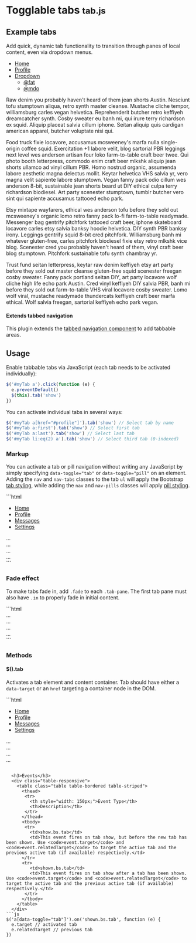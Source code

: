 
  <h1 id="tabs" class="page-header">Togglable tabs <small>tab.js</small></h1>

  <h2 id="tabs-examples">Example tabs</h2>
  <p>Add quick, dynamic tab functionality to transition through panes of local content, even via dropdown menus.</p>
  <div class="bs-example bs-example-tabs">
    <ul id="myTab" class="nav nav-tabs" role="tablist">
      <li class="active"><a href="#home" role="tab" data-toggle="tab">Home</a></li>
      <li><a href="#profile" role="tab" data-toggle="tab">Profile</a></li>
      <li class="dropdown">
        <a href="#" id="myTabDrop1" class="dropdown-toggle" data-toggle="dropdown">Dropdown <span class="caret"></span></a>
        <ul class="dropdown-menu" role="menu" aria-labelledby="myTabDrop1">
          <li><a href="#dropdown1" tabindex="-1" role="tab" data-toggle="tab">@fat</a></li>
          <li><a href="#dropdown2" tabindex="-1" role="tab" data-toggle="tab">@mdo</a></li>
        </ul>
      </li>
    </ul>
    <div id="myTabContent" class="tab-content">
      <div class="tab-pane fade in active" id="home">
        <p>Raw denim you probably haven't heard of them jean shorts Austin. Nesciunt tofu stumptown aliqua, retro synth master cleanse. Mustache cliche tempor, williamsburg carles vegan helvetica. Reprehenderit butcher retro keffiyeh dreamcatcher synth. Cosby sweater eu banh mi, qui irure terry richardson ex squid. Aliquip placeat salvia cillum iphone. Seitan aliquip quis cardigan american apparel, butcher voluptate nisi qui.</p>
      </div>
      <div class="tab-pane fade" id="profile">
        <p>Food truck fixie locavore, accusamus mcsweeney's marfa nulla single-origin coffee squid. Exercitation +1 labore velit, blog sartorial PBR leggings next level wes anderson artisan four loko farm-to-table craft beer twee. Qui photo booth letterpress, commodo enim craft beer mlkshk aliquip jean shorts ullamco ad vinyl cillum PBR. Homo nostrud organic, assumenda labore aesthetic magna delectus mollit. Keytar helvetica VHS salvia yr, vero magna velit sapiente labore stumptown. Vegan fanny pack odio cillum wes anderson 8-bit, sustainable jean shorts beard ut DIY ethical culpa terry richardson biodiesel. Art party scenester stumptown, tumblr butcher vero sint qui sapiente accusamus tattooed echo park.</p>
      </div>
      <div class="tab-pane fade" id="dropdown1">
        <p>Etsy mixtape wayfarers, ethical wes anderson tofu before they sold out mcsweeney's organic lomo retro fanny pack lo-fi farm-to-table readymade. Messenger bag gentrify pitchfork tattooed craft beer, iphone skateboard locavore carles etsy salvia banksy hoodie helvetica. DIY synth PBR banksy irony. Leggings gentrify squid 8-bit cred pitchfork. Williamsburg banh mi whatever gluten-free, carles pitchfork biodiesel fixie etsy retro mlkshk vice blog. Scenester cred you probably haven't heard of them, vinyl craft beer blog stumptown. Pitchfork sustainable tofu synth chambray yr.</p>
      </div>
      <div class="tab-pane fade" id="dropdown2">
        <p>Trust fund seitan letterpress, keytar raw denim keffiyeh etsy art party before they sold out master cleanse gluten-free squid scenester freegan cosby sweater. Fanny pack portland seitan DIY, art party locavore wolf cliche high life echo park Austin. Cred vinyl keffiyeh DIY salvia PBR, banh mi before they sold out farm-to-table VHS viral locavore cosby sweater. Lomo wolf viral, mustache readymade thundercats keffiyeh craft beer marfa ethical. Wolf salvia freegan, sartorial keffiyeh echo park vegan.</p>
      </div>
    </div>
  </div>

  <div class="bs-callout bs-callout-info">
    <h4>Extends tabbed navigation</h4>
    <p>This plugin extends the <a href="../components/#nav-tabs">tabbed navigation component</a> to add tabbable areas.</p>
  </div>


  <h2 id="tabs-usage">Usage</h2>
  <p>Enable tabbable tabs via JavaScript (each tab needs to be activated individually):</p>

```js
$('#myTab a').click(function (e) {
  e.preventDefault()
  $(this).tab('show')
})
```

  <p>You can activate individual tabs in several ways:</p>

```js
$('#myTab a[href="#profile"]').tab('show') // Select tab by name
$('#myTab a:first').tab('show') // Select first tab
$('#myTab a:last').tab('show') // Select last tab
$('#myTab li:eq(2) a').tab('show') // Select third tab (0-indexed)
```

  <h3>Markup</h3>
  <p>You can activate a tab or pill navigation without writing any JavaScript by simply specifying <code>data-toggle="tab"</code> or <code>data-toggle="pill"</code> on an element. Adding the <code>nav</code> and <code>nav-tabs</code> classes to the tab <code>ul</code> will apply the Bootstrap <a href="../components/#nav-tabs">tab styling</a>, while adding the <code>nav</code> and <code>nav-pills</code> classes will apply <a href="../components/#nav-pills">pill styling</a>.</p>
```html
<!-- Nav tabs -->
<ul class="nav nav-tabs" role="tablist">
  <li class="active"><a href="#home" role="tab" data-toggle="tab">Home</a></li>
  <li><a href="#profile" role="tab" data-toggle="tab">Profile</a></li>
  <li><a href="#messages" role="tab" data-toggle="tab">Messages</a></li>
  <li><a href="#settings" role="tab" data-toggle="tab">Settings</a></li>
</ul>

<!-- Tab panes -->
<div class="tab-content">
  <div class="tab-pane active" id="home">...</div>
  <div class="tab-pane" id="profile">...</div>
  <div class="tab-pane" id="messages">...</div>
  <div class="tab-pane" id="settings">...</div>
</div>
```

  <h3>Fade effect</h3>
  <p>To make tabs fade in, add <code>.fade</code> to each <code>.tab-pane</code>. The first tab pane must also have <code>.in</code> to properly fade in initial content.</p>
```html
<div class="tab-content">
  <div class="tab-pane fade in active" id="home">...</div>
  <div class="tab-pane fade" id="profile">...</div>
  <div class="tab-pane fade" id="messages">...</div>
  <div class="tab-pane fade" id="settings">...</div>
</div>
```

  <h3>Methods</h3>
  <h4>$().tab</h4>
  <p>
    Activates a tab element and content container. Tab should have either a <code>data-target</code> or an <code>href</code> targeting a container node in the DOM.
  </p>
```html
<ul class="nav nav-tabs" role="tablist" id="myTab">
  <li class="active"><a href="#home" role="tab" data-toggle="tab">Home</a></li>
  <li><a href="#profile" role="tab" data-toggle="tab">Profile</a></li>
  <li><a href="#messages" role="tab" data-toggle="tab">Messages</a></li>
  <li><a href="#settings" role="tab" data-toggle="tab">Settings</a></li>
</ul>

<div class="tab-content">
  <div class="tab-pane active" id="home">...</div>
  <div class="tab-pane" id="profile">...</div>
  <div class="tab-pane" id="messages">...</div>
  <div class="tab-pane" id="settings">...</div>
</div>

<script>
  $(function () {
    $('#myTab a:last').tab('show')
  })
</script>
```

  <h3>Events</h3>
  <div class="table-responsive">
    <table class="table table-bordered table-striped">
      <thead>
       <tr>
         <th style="width: 150px;">Event Type</th>
         <th>Description</th>
       </tr>
      </thead>
      <tbody>
       <tr>
         <td>show.bs.tab</td>
         <td>This event fires on tab show, but before the new tab has been shown. Use <code>event.target</code> and <code>event.relatedTarget</code> to target the active tab and the previous active tab (if available) respectively.</td>
      </tr>
      <tr>
         <td>shown.bs.tab</td>
         <td>This event fires on tab show after a tab has been shown. Use <code>event.target</code> and <code>event.relatedTarget</code> to target the active tab and the previous active tab (if available) respectively.</td>
       </tr>
      </tbody>
    </table>
  </div>
```js
$('a[data-toggle="tab"]').on('shown.bs.tab', function (e) {
  e.target // activated tab
  e.relatedTarget // previous tab
})
```

